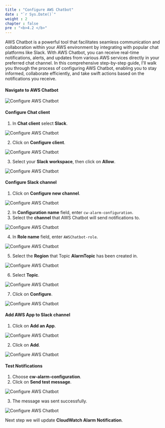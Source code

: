 ```yaml
---
title : "Configure AWS Chatbot"
date : "`r Sys.Date()`"
weight : 2
chapter : false
pre : "<b>4.2 </b>"
---
```


AWS Chatbot is a powerful tool that facilitates seamless communication and collaboration within your AWS environment by integrating with popular chat platforms like Slack. With AWS Chatbot, you can receive real-time notifications, alerts, and updates from various AWS services directly in your preferred chat channel. In this comprehensive step-by-step guide, I'll walk you through the process of configuring AWS Chatbot, enabling you to stay informed, collaborate efficiently, and take swift actions based on the notifications you receive.

#### Navigate to AWS Chatbot

![Configure AWS Chatbot](/images/4-configure-notification/4.2-configure-aws-chatbot/001-configure-aws-chatbot.png)

#### Configure Chat client

1. In **Chat client** select **Slack**.

![Configure AWS Chatbot](/images/4-configure-notification/4.2-configure-aws-chatbot/002-configure-aws-chatbot.png)

2. Click on **Configure client**.

![Configure AWS Chatbot](/images/4-configure-notification/4.2-configure-aws-chatbot/003-configure-aws-chatbot.png)

3. Select your **Slack workspace**, then click on **Allow**.

![Configure AWS Chatbot](/images/4-configure-notification/4.2-configure-aws-chatbot/004-configure-aws-chatbot.png)

#### Configure Slack channel

1. Click on **Configure new channel**.

![Configure AWS Chatbot](/images/4-configure-notification/4.2-configure-aws-chatbot/005-configure-aws-chatbot.png)

2. In **Configuration name** field, enter `cw-alarm-configuration`.
3. Select the **channel** that AWS Chatbot will send notifications to.

![Configure AWS Chatbot](/images/4-configure-notification/4.2-configure-aws-chatbot/006-configure-aws-chatbot.png)

4. In **Role name** field, enter `AWSChatbot-role`.

![Configure AWS Chatbot](/images/4-configure-notification/4.2-configure-aws-chatbot/007-configure-aws-chatbot.png)

5. Select the **Region** that Topic **AlarmTopic** has been created in.

![Configure AWS Chatbot](/images/4-configure-notification/4.2-configure-aws-chatbot/008-configure-aws-chatbot.png)

6. Select **Topic**.

![Configure AWS Chatbot](/images/4-configure-notification/4.2-configure-aws-chatbot/009-configure-aws-chatbot.png)

7. Click on **Configure**.

![Configure AWS Chatbot](/images/4-configure-notification/4.2-configure-aws-chatbot/010-configure-aws-chatbot.png)

#### Add AWS App to Slack channel

1. Click on **Add an App**.

![Configure AWS Chatbot](/images/4-configure-notification/4.2-configure-aws-chatbot/011-configure-aws-chatbot.png)

2. Click on **Add**.

![Configure AWS Chatbot](/images/4-configure-notification/4.2-configure-aws-chatbot/012-configure-aws-chatbot.png)

#### Test Notifications

1. Choose **cw-alarm-configuration**.
2. Click on **Send test message**.

![Configure AWS Chatbot](/images/4-configure-notification/4.2-configure-aws-chatbot/013-configure-aws-chatbot.png)

3. The message was sent successfully.

![Configure AWS Chatbot](/images/4-configure-notification/4.2-configure-aws-chatbot/014-configure-aws-chatbot.png)

Next step we will update **CloudWatch Alarm Notification**.